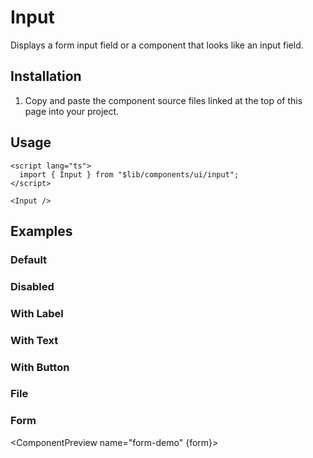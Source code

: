 # Input
Displays a form input field or a component that looks like an input field.

<script>
  import { ComponentPreview, ManualInstall, PMAddComp} from '$lib/components/docs';

  export let form;
</script>

<ComponentPreview name="input-demo">

<div />

</ComponentPreview>

## Installation

<PMAddComp name="input" />

<ManualInstall>

1. Copy and paste the component source files linked at the top of this page into your project.

</ManualInstall>

## Usage

```svelte
<script lang="ts">
  import { Input } from "$lib/components/ui/input";
</script>

<Input />
```

## Examples

### Default

<ComponentPreview name="input-demo">

<div />

</ComponentPreview>

### Disabled

<ComponentPreview name="input-disabled">

<div />

</ComponentPreview>

### With Label

<ComponentPreview name="input-with-label">

<div />

</ComponentPreview>

### With Text

<ComponentPreview name="input-with-text">

<div />

</ComponentPreview>

### With Button

<ComponentPreview name="input-with-button">

<div />

</ComponentPreview>

### File

<ComponentPreview name="input-file">

<div />

</ComponentPreview>

### Form

<ComponentPreview name="form-demo" {form}>

<div />

</ComponentPreview>
